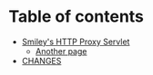 # Table of contents

* [Smiley's HTTP Proxy Servlet](README.md)
  * [Another page](readme/another-page.md)
* [CHANGES](CHANGES.md)

